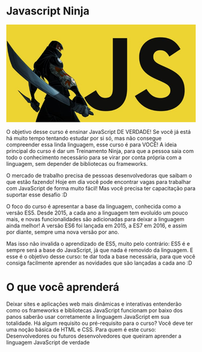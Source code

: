 # Javascript Ninja

![Curso Javascript Ninja com Fernando Daciuk](https://github.com/Clara-Pacheco/exe-curso-js-ninja/blob/main/images/javascript-ninja.jpg)

O objetivo desse curso é ensinar JavaScript DE VERDADE! Se você já está há muito tempo tentando estudar por si só, mas não consegue compreender essa linda linguagem, esse curso é para VOCÊ! A ideia principal do curso é dar um Treinamento Ninja, para que a pessoa saia com todo o conhecimento necessário para se virar por conta própria com a linguagem, sem depender de bibliotecas ou frameworks.



O mercado de trabalho precisa de pessoas desenvolvedoras que saibam o que estão fazendo! Hoje em dia você pode encontrar vagas para trabalhar com JavaScript de forma muito fácil! Mas você precisa ter capacitação para suportar esse desafio :D



O foco do curso é apresentar a base da linguagem, conhecida como a versão ES5. Desde 2015, a cada ano a linguagem tem evoluído um pouco mais, e novas funcionalidades são adicionadas para deixar a linguagem ainda melhor! A versão ES6 foi lançada em 2015, a ES7 em 2016, e assim por diante, sempre uma nova versão por ano.



Mas isso não invalida o aprendizado de ES5, muito pelo contrário: ES5 é e sempre será a base do JavaScript, já que nada é removido da linguagem. E esse é o objetivo desse curso: te dar toda a base necessária, para que você consiga facilmente aprender as novidades que são lançadas a cada ano :D


# O que você aprenderá
Deixar sites e aplicações web mais dinâmicas e interativas
entenderão como os frameworks e bibliotecas JavaScript funcionam por baixo dos panos
saberão usar corretamente a linguagem JavaScript em sua totalidade.
Há algum requisito ou pré-requisito para o curso?
Você deve ter uma noção básica de HTML e CSS.
Para quem é este curso:
Desenvolvedores ou futuros desenvolvedores que queiram aprender a linguagem JavaScript de verdade